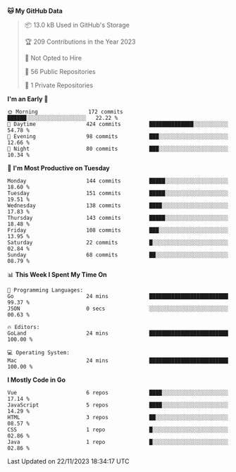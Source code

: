 <!--START_SECTION:waka-->
**🐱 My GitHub Data** 

> 📦 13.0 kB Used in GitHub's Storage 
 > 
> 🏆 209 Contributions in the Year 2023
 > 
> 🚫 Not Opted to Hire
 > 
> 📜 56 Public Repositories 
 > 
> 🔑 1 Private Repositories 
 > 
**I'm an Early 🐤** 

```text
🌞 Morning                172 commits         ██████░░░░░░░░░░░░░░░░░░░   22.22 % 
🌆 Daytime                424 commits         ██████████████░░░░░░░░░░░   54.78 % 
🌃 Evening                98 commits          ███░░░░░░░░░░░░░░░░░░░░░░   12.66 % 
🌙 Night                  80 commits          ███░░░░░░░░░░░░░░░░░░░░░░   10.34 % 
```
📅 **I'm Most Productive on Tuesday** 

```text
Monday                   144 commits         █████░░░░░░░░░░░░░░░░░░░░   18.60 % 
Tuesday                  151 commits         █████░░░░░░░░░░░░░░░░░░░░   19.51 % 
Wednesday                138 commits         ████░░░░░░░░░░░░░░░░░░░░░   17.83 % 
Thursday                 143 commits         █████░░░░░░░░░░░░░░░░░░░░   18.48 % 
Friday                   108 commits         ███░░░░░░░░░░░░░░░░░░░░░░   13.95 % 
Saturday                 22 commits          █░░░░░░░░░░░░░░░░░░░░░░░░   02.84 % 
Sunday                   68 commits          ██░░░░░░░░░░░░░░░░░░░░░░░   08.79 % 
```


📊 **This Week I Spent My Time On** 

```text
💬 Programming Languages: 
Go                       24 mins             █████████████████████████   99.37 % 
JSON                     0 secs              ░░░░░░░░░░░░░░░░░░░░░░░░░   00.63 % 

🔥 Editors: 
GoLand                   24 mins             █████████████████████████   100.00 % 

💻 Operating System: 
Mac                      24 mins             █████████████████████████   100.00 % 
```

**I Mostly Code in Go** 

```text
Vue                      6 repos             ████░░░░░░░░░░░░░░░░░░░░░   17.14 % 
JavaScript               5 repos             ████░░░░░░░░░░░░░░░░░░░░░   14.29 % 
HTML                     3 repos             ██░░░░░░░░░░░░░░░░░░░░░░░   08.57 % 
CSS                      1 repo              █░░░░░░░░░░░░░░░░░░░░░░░░   02.86 % 
Java                     1 repo              █░░░░░░░░░░░░░░░░░░░░░░░░   02.86 % 
```




 Last Updated on 22/11/2023 18:34:17 UTC
<!--END_SECTION:waka-->
